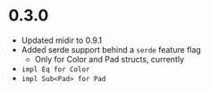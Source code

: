 # 0.3.0

- Updated midir to 0.9.1
- Added serde support behind a `serde` feature flag
    - Only for Color and Pad structs, currently
- `impl Eq for Color`
- `impl Sub<Pad> for Pad`
